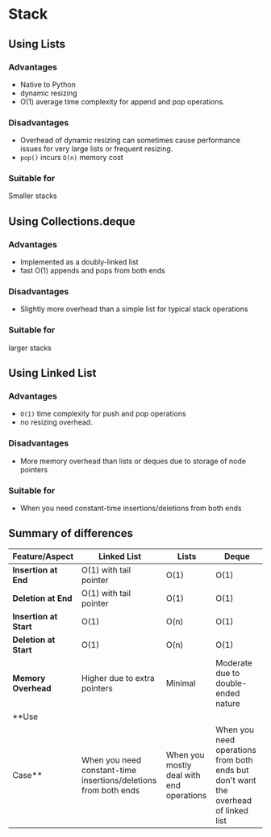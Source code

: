 # Stack

## Using Lists

### Advantages

- Native to Python
- dynamic resizing
- O(1) average time complexity for append and pop operations.

### Disadvantages

- Overhead of dynamic resizing can sometimes cause performance issues for very large lists or frequent resizing.
- `pop()` incurs `O(n)` memory cost

### Suitable for

Smaller stacks

## Using Collections.deque

### Advantages

- Implemented as a doubly-linked list
- fast O(1) appends and pops from both ends

### Disadvantages

- Slightly more overhead than a simple list for typical stack operations

### Suitable for

larger stacks

## Using Linked List

### Advantages

- `O(1)` time complexity for push and pop operations
- no resizing overhead.

### Disadvantages

- More memory overhead than lists or deques due to storage of node pointers

### Suitable for

- When you need constant-time insertions/deletions from both ends

## Summary of differences

| Feature/Aspect         | Linked List                                                     | Lists                                    | Deque                                                                              |
|------------------------|-----------------------------------------------------------------|------------------------------------------|------------------------------------------------------------------------------------|
| **Insertion at End**   | O(1) with tail pointer                                          | O(1)                                     | O(1)                                                                               |
| **Deletion at End**    | O(1) with tail pointer                                          | O(1)                                     | O(1)                                                                               |
| **Insertion at Start** | O(1)                                                            | O(n)                                     | O(1)                                                                               |
| **Deletion at Start**  | O(1)                                                            | O(n)                                     | O(1)                                                                               |
| **Memory Overhead**    | Higher due to extra pointers                                    | Minimal                                  | Moderate due to double-ended nature                                                |
| **Use                  |                                                                 |                                          |                                                                                    |
| Case**                 | When you need constant-time insertions/deletions from both ends | When you mostly deal with end operations | When you need operations from both ends but don't want the overhead of linked list |


